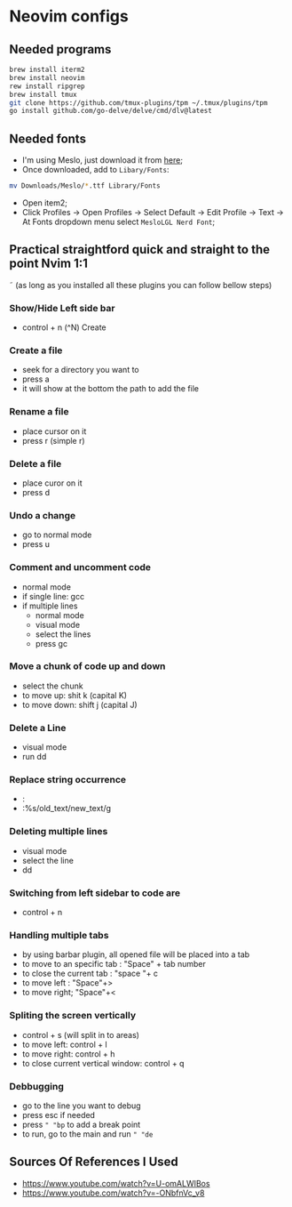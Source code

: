 # Neovim configs

## Needed programs

```sh
brew install iterm2
brew install neovim
rew install ripgrep
brew install tmux
git clone https://github.com/tmux-plugins/tpm ~/.tmux/plugins/tpm
go install github.com/go-delve/delve/cmd/dlv@latest
```

## Needed fonts

- I'm using Meslo, just download it from [here](https://www.nerdfonts.com/font-downloads);
- Once downloaded, add to `Libary/Fonts`:

```sh
mv Downloads/Meslo/*.ttf Library/Fonts
```

- Open item2;
- Click Profiles -> Open Profiles -> Select Default -> Edit Profile -> Text -> At Fonts dropdown menu select `MesloLGL Nerd Font`;

## Practical straightford quick and straight to the point Nvim 1:1
˜
(as long as you installed all these plugins you can follow bellow steps)

### Show/Hide Left side bar

- control + n (^N) Create

### Create a file

- seek for a directory you want to
- press a
- it will show at the bottom the path to add the file

### Rename a file
- place cursor on it 
- press r (simple r)

### Delete a file
- place curor on it 
- press d 

### Undo a change
- go to normal mode
- press u 

### Comment and uncomment code 
- normal mode
- if single line: gcc 
- if multiple lines 
    - normal mode
    - visual mode
    - select the lines
    - press gc 

### Move a chunk of code up and down 
- select the chunk
- to move up: shit k (capital K)
- to move down: shift j (capital J)

### Delete a Line
- visual mode 
- run dd 

### Replace string occurrence
- :
- :%s/old_text/new_text/g


### Deleting multiple lines
- visual mode 
- select the line 
- dd 

### Switching from left sidebar to code are
- control + n 

### Handling multiple tabs 
- by using barbar plugin, all opened file will be placed into a tab 
- to move to an specific tab : "Space" + tab number 
- to close the current tab : "space "+ c 
- to move left : "Space"+>
- to move right; "Space"+<

### Spliting the screen vertically
- control + s (will split in to areas)
- to move left: control + l 
- to move right: control + h 
- to close current vertical window: control + q 

### Debbugging

- go to the line you want to debug
- press esc if needed
- press `" "bp` to add a break point
- to run, go to the main and run `" "de`

## Sources Of References I Used

- https://www.youtube.com/watch?v=U-omALWIBos
- https://www.youtube.com/watch?v=-ONbfnVc_v8
